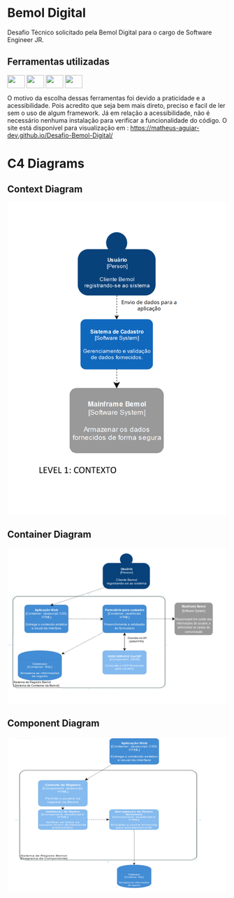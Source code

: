 # Bemol Digital

Desafio Técnico solicitado pela Bemol Digital para o cargo de Software Engineer JR.

## Ferramentas utilizadas

<p >
 <img align="center" height="30" width="40" src="https://cdn.jsdelivr.net/gh/devicons/devicon/icons/javascript/javascript-original.svg" />   
     <img align="center" height="30" width="40" src="https://cdn.jsdelivr.net/gh/devicons/devicon/icons/html5/html5-original.svg" />
     <img align="center" height="30" width="40" src="https://cdn.jsdelivr.net/gh/devicons/devicon/icons/css3/css3-original.svg" />
     <img align="center" height="30" width="40" src="https://cdn.jsdelivr.net/gh/devicons/devicon/icons/sass/sass-original.svg" />    
  
  O motivo da escolha dessas ferramentas foi devido a praticidade e a acessibilidade. Pois acredito que seja bem mais direto, preciso e facil de ler sem o uso de algum framework. Já em relação a acessibilidade, não é necessário nenhuma instalação para verificar a funcionalidade do código. O site está disponível para visualização em : https://matheus-aguiar-dev.github.io/Desafio-Bemol-Digital/
</p>

# C4 Diagrams


## Context Diagram

![context diagram](https://github.com/matheus-aguiar-dev/Desafio-Bemol-Digital/blob/main/C4%20model/CONTEXTO.png)

## Container Diagram

![container diagram](https://github.com/matheus-aguiar-dev/Desafio-Bemol-Digital/blob/main/C4%20model/CONTAINER.png)

## Component Diagram

![component diagram](https://github.com/matheus-aguiar-dev/Desafio-Bemol-Digital/blob/main/C4%20model/COMPONENTE.png)

